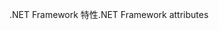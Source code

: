 <span data-ttu-id="c9b52-101">.NET Framework 特性</span><span class="sxs-lookup"><span data-stu-id="c9b52-101">.NET Framework attributes</span></span>